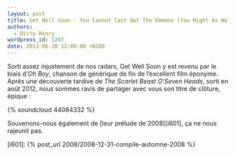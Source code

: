```yaml
---
layout: post
title: Get Well Soon - You Cannot Cast Out The Demons (You Might As Well Dance)
authors:
  - Dirty Henry
wordpress_id: 1247
date: 2013-06-20 12:00:00 +0200
---
```


Sorti assez injustement de nos radars, Get Well Soon y est revenu par le biais
d’_Oh Boy_, chanson de générique de fin de l’excellent film éponyme. Après une
découverte tardive de _The Scarlet Beast O’Seven Heads_, sorti en août 2012,
nous sommes ravis de partager avec vous son titre de clôture, épique :

{% soundcloud 44084332 %}

Souvenons-nous également de [leur prélude de 2008][i601], ça ne nous rajeunit
pas.

[i601]: {% post_url 2008/2008-12-31-compile-automne-2008 %}
